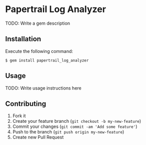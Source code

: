 # Papertrail Log Analyzer

TODO: Write a gem description

## Installation

Execute the following command:

    $ gem install papertrail_log_analyzer

## Usage

TODO: Write usage instructions here

## Contributing

1. Fork it
2. Create your feature branch (`git checkout -b my-new-feature`)
3. Commit your changes (`git commit -am 'Add some feature'`)
4. Push to the branch (`git push origin my-new-feature`)
5. Create new Pull Request
